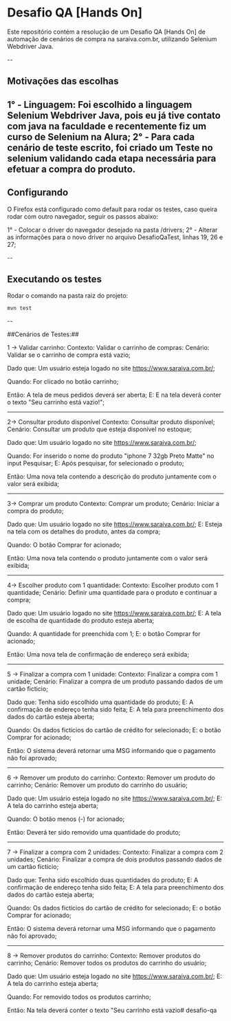 Desafio QA [Hands On]
=======

Este repositório contém a resolução de um Desafio QA [Hands On] de automação de cenários de compra na saraiva.com.br, utilizando Selenium Webdriver Java.

--

## Motivações das escolhas ##

1° - Linguagem: Foi escolhido a linguagem Selenium Webdriver Java, pois eu já tive contato com java na faculdade e recentemente fiz um curso de Selenium na Alura;
2° - Para cada cenário de teste escrito, foi criado um Teste no selenium validando cada etapa necessária para efetuar a compra do produto.
--

## Configurando ##

O Firefox está configurado como default para rodar os testes, caso queira rodar com outro navegador, seguir os passos abaixo:

1° - Colocar o driver do navegador desejado na pasta /drivers;
2° - Alterar as informações para o novo driver no arquivo DesafioQaTest, linhas 19, 26 e 27;

--

## Executando os testes ##
Rodar o comando na pasta raiz do projeto:

    mvn test

--

##Cenários de Testes:##

1 -> Validar carrinho:
Contexto: Validar o carrinho de compras:
Cenário: Validar se o carrinho de compra está vazio;

Dado que: Um usuário esteja logado no site https://www.saraiva.com.br/;

Quando: For clicado no botão carrinho;

Então: A tela de meus pedidos deverá ser aberta;
E: E na tela deverá conter o texto "Seu carrinho está vazio!";

-------------

2-> Consultar produto disponível
Contexto: Consultar produto disponível;
Cenário: Consultar um produto que esteja disponível no estoque;

Dado que: Um usuário logado no site https://www.saraiva.com.br/;

Quando: For inserido o nome do produto "iphone 7 32gb Preto Matte" no input Pesquisar;
E: Após pesquisar, for selecionado o produto;

Então: Uma nova tela contendo a descrição do produto juntamente com o valor será exibida;

-------------

3-> Comprar um produto
Contexto: Comprar um produto;
Cenário: Iniciar a compra do produto;

Dado que: Um usuário logado no site https://www.saraiva.com.br/;
E: Esteja na tela com os detalhes do produto, antes da compra;

Quando: O botão Comprar for acionado;

Então: Uma nova tela contendo o produto juntamente com o valor será exibida;

-------------

4-> Escolher produto com 1 quantidade:
Contexto: Escolher produto com 1 quantidade;
Cenário: Definir uma quantidade para o produto e continuar a compra;

Dado que: Um usuário logado no site https://www.saraiva.com.br/;
E: A tela de escolha de quantidade do produto esteja aberta;

Quando: A quantidade for preenchida com 1;
E: o botão Comprar for acionado;

Então: Uma nova tela de confirmação de endereço será exibida;

-------------

5 -> Finalizar a compra com 1 unidade:
Contexto: Finalizar a compra com 1 unidade;
Cenário: Finalizar a compra de um produto passando dados de um cartão ficticio;

Dado que: Tenha sido escolhido uma quantidade do produto;
E: A confirmação de endereço tenha sido feita;
E: A tela para preenchimento dos dados do cartão esteja aberta;

Quando: Os dados ficticios do cartão de crédito for selecionado;
E: o botão Comprar for acionado;

Então: O sistema deverá retornar uma MSG informando que o pagamento não foi aprovado;

-------------

6 -> Remover um produto do carrinho:
Contexto: Remover um produto do carrinho;
Cenário: Remover um produto do carrinho do usuário;

Dado que: Um usuário esteja logado no site https://www.saraiva.com.br/;
E: A tela do carrinho esteja aberta;

Quando: O botão menos (-) for acionado;

Então: Deverá ter sido removido uma quantidade do produto;

-------------

7 -> Finalizar a compra com 2 unidades:
Contexto: Finalizar a compra com 2 unidades;
Cenário: Finalizar a compra de dois produtos passando dados de um cartão ficticio;

Dado que: Tenha sido escolhido duas quantidades do produto;
E: A confirmação de endereço tenha sido feita;
E: A tela para preenchimento dos dados do cartão esteja aberta;

Quando: Os dados ficticios do cartão de crédito for selecionado;
E: o botão Comprar for acionado;

Então: O sistema deverá retornar uma MSG informando que o pagamento não foi aprovado;

-------------

8 -> Remover produtos do carrinho:
Contexto: Remover produtos do carrinho;
Cenário: Remover todos os produtos do carrinho do usuário;

Dado que: Um usuário esteja logado no site https://www.saraiva.com.br/;
E: A tela do carrinho esteja aberta;

Quando: For removido todos os produtos carrinho;

Então: Na tela deverá conter o texto "Seu carrinho está vazio# desafio-qa